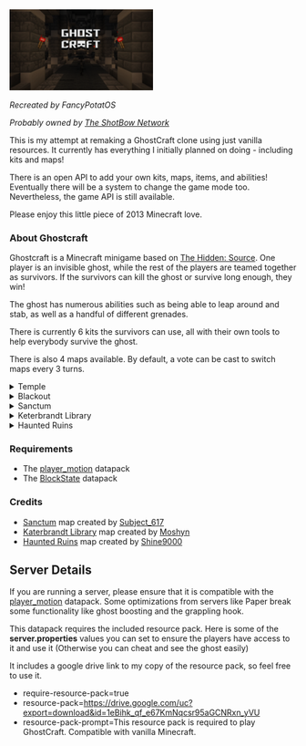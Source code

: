 

<img src="images/screenshot.png" alt="library_screenshot" style="width:50%;"/>

<em>Recreated by FancyPotatOS</em>

<em>Probably owned by [The ShotBow Network](https://shotbow.net/)</em>


This is my attempt at remaking a GhostCraft clone using just vanilla resources. It currently has everything I initially planned on doing - including kits and maps!

There is an open API to add your own kits, maps, items, and abilities! Eventually there will be a system to change the game mode too. Nevertheless, the game API is still available.

Please enjoy this little piece of 2013 Minecraft love.


### About Ghostcraft

Ghostcraft is a Minecraft minigame based on [The Hidden: Source](https://www.hidden-source.com/). One player is an invisible ghost, while the rest of the players are teamed together as survivors. If the survivors can kill the ghost or survive long enough, they win!

The ghost has numerous abilities such as being able to leap around and stab, as well as a handful of different grenades.

There is currently 6 kits the survivors can use, all with their own tools to help everybody survive the ghost.

There is also 4 maps available. By default, a vote can be cast to switch maps every 3 turns.

<details>
    <summary>Temple</summary>
    <br>
    <img src="images/temple.png" alt="temple_screenshot" style="width:50%;"/>
</details>
<details>
    <summary>Blackout</summary>
    <br>
    <img src="images/blackout.png" alt="temple_screenshot" style="width:50%;"/>
</details>
<details>
    <summary>Sanctum</summary>
    <br>
    <img src="images/sanctum.png" alt="sanctum_screenshot" style="width:50%;"/>
</details>
<details>
    <summary>Keterbrandt Library</summary>
    <br>
    <img src="images/library.png" alt="library_screenshot" style="width:50%;"/>
</details>
<details>
    <summary>Haunted Ruins</summary>
    <br>
    <img src="images/haunted_ruins.png" alt="library_screenshot" style="width:50%;"/>
</details>


### Requirements
- The [player_motion](https://cdn.modrinth.com/data/oDhxdGVZ/versions/aW4ph2OC/player_motion.zip) datapack
- The [BlockState](https://github.com/Triton365/BlockState/releases/download/v1.0.3/BlockState_1.21.5.zip) datapack


### Credits
- [Sanctum](https://shotbow.net/forum/threads/sanctum-a-ghostcraft-map.77827/) map created by [Subject_617](https://shotbow.net/forum/members/subject_617.1984/)
- [Katerbrandt Library](https://shotbow.net/forum/threads/map-submission-the-katerbrandt-library.326662/#post-2647846) map created by [Moshyn](https://shotbow.net/forum/members/moshyn.1122691/)
- [Haunted Ruins](https://shotbow.net/forum/threads/hunted-ruins.153763/) map created by [Shine9000](https://shotbow.net/forum/members/shine9000.506077/)



## Server Details

If you are running a server, please ensure that it is compatible with the [player_motion](https://modrinth.com/datapack/player_motion) datapack. Some optimizations from servers like Paper break some functionality like ghost boosting and the grappling hook.

This datapack requires the included resource pack. Here is some of the <b>server.properties</b> values you can set to ensure the players have access to it and use it (Otherwise you can cheat and see the ghost easily)

It includes a google drive link to my copy of the resource pack, so feel free to use it.
- require-resource-pack=true
- resource-pack=https://drive.google.com/uc?export=download&id=1eBihk_qf_e67KmNqcsr95aGCNRxn_yVU
- resource-pack-prompt=This resource pack is required to play GhostCraft. Compatible with vanilla Minecraft.


